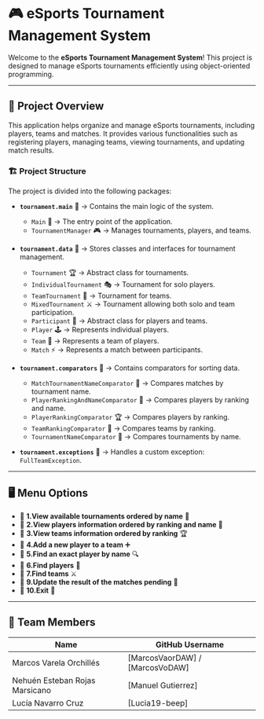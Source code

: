 # 🎮 eSports Tournament Management System

Welcome to the **eSports Tournament Management System**! This project is designed to manage eSports tournaments efficiently using object-oriented programming.

---

## 📌 Project Overview
This application helps organize and manage eSports tournaments, including players, teams and matches. It provides various functionalities such as registering players, managing teams, viewing tournaments, and updating match results.

### 🏗️ Project Structure
The project is divided into the following packages:

- **`tournament.main`** 📌 → Contains the main logic of the system.
  - `Main` 🏁 → The entry point of the application.
  - `TournamentManager` 🎮 → Manages tournaments, players, and teams.

- **`tournament.data`** 📂 → Stores classes and interfaces for tournament management.
  - `Tournament` 🏆 → Abstract class for tournaments.
  - `IndividualTournament` 🎭 → Tournament for solo players.
  - `TeamTournament` 🏅 → Tournament for teams.
  - `MixedTournament` ⚔️ → Tournament allowing both solo and team participation.
  - `Participant` 👤 → Abstract class for players and teams.
  - `Player` 🕹️ → Represents individual players.
  - `Team` 👥 → Represents a team of players.
  - `Match` ⚡ → Represents a match between participants.

- **`tournament.comparators`** 🔀 → Contains comparators for sorting data.
  - `MatchTournamentNameComparator` 🔄 → Compares matches by tournament name.
  - `PlayerRankingAndNameComparator` 🏅 → Compares players by ranking and name.
  - `PlayerRankingComparator` 🏆 → Compares players by ranking.
  - `TeamRankingComparator` 🏅 → Compares teams by ranking.
  - `TournamentNameComparator` 📜 → Compares tournaments by name.
- **`tournament.exceptions`** 🚨 → Handles a custom exception: `FullTeamException`.

---

## 🖥️ Menu Options
- 🔹 **1.View available tournaments ordered by name** 📜  
- 🔹 **2.View players information ordered by ranking and name** 🏅  
- 🔹 **3.View teams information ordered by ranking** 🏆  
- 🔹 **4.Add a new player to a team** ➕  
- 🔹 **5.Find an exact player by name** 🔍  
- 🔹 **6.Find players** 🏴  
- 🔹 **7.Find teams** ⚔️  
- 🔹 **9.Update the result of the matches pending** 📝  
- 🔹 **10.Exit** 🚪  

---

## 👥 Team Members
| Name | GitHub Username |
|-------|----------------|
| Marcos Varela Orchillés | [MarcosVaorDAW] / [MarcosVoDAW] |
| Nehuén Esteban Rojas Marsicano | [Manuel Gutierrez] |
| Lucía Navarro Cruz | [Lucia19-beep] |



